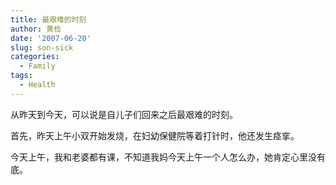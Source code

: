 ```yaml
---
title: 最艰难的时刻
author: 黄俭
date: '2007-06-20'
slug: son-sick
categories:
  - Family
tags:
  - Health
---
```


从昨天到今天，可以说是自儿子们回来之后最艰难的时刻。

首先，昨天上午小双开始发烧，在妇幼保健院等着打针时，他还发生痉挛。

今天上午，我和老婆都有课，不知道我妈今天上午一个人怎么办，她肯定心里没有底。
